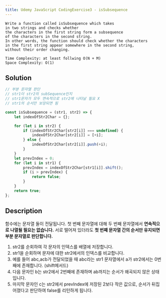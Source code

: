 ```yaml
---
title: Udemy JavaScript CodingExercise3 - isSubsequence
---
```


```text
Write a function called isSubsequence which takes
in two strings and checks whether
the characters in the first string form a subsequence
of the characters in the second string.
In other words, the function should check whether the characters
in the first string appear somewhere in the second string,
without their order changing.

Time Complexity: at least follwing O(N + M)
Space Complexity: O(1)
```

## Solution

```javascript
// 부분 문자열 판단
// str1이 str2의 subSequence인지
// str1문자가 모두 연속적으로 str2에 나타날 필요 X
// str1의 순서만 보장되면 됨

const isSubsequence = (str1, str2) => {
    let indexOfStr2Char = {};

    for (let i in str2) {
        if (indexOfStr2Char[str2[i]] === undefined) {
            indexOfStr2Char[str2[i]] = [+i];
        } else {
            indexOfStr2Char[str2[i]].push(+i);
        }
    }
    let prevIndex = 0;
    for (let i in str1) {
        prevIndex = indexOfStr2Char[str1[i]].shift();
        if (i > prevIndex) {
            return false;
        }
    }
    return true;
};
```

## Description

함수에는 문자열 둘이 전달됩니다. 첫 번째 문자열에 대해 두 번째 문자열에서 **연속적으로 나열될 필요는 없습니다.** 서로 떨어져 있더라도 **첫 번째 문자열 간의 순서만 유지되면 부분 문자열로 판단합니다.**

1. str2를 순회하여 각 문자의 인덱스를 배열에 저장합니다.
2. str1을 순회하며 문자에 대한 str2에서의 인덱스를 비교합니다.
3. 예를 들어 abc,acb가 전달되었을 때 abc라는 str1 문자열에서 a가 str2에서는 0번째에 존재합니다. (shift메서드)
4. 다음 문자인 b는 str2에서 2번째에 존재하며 ab까지는 순서가 왜곡되지 않은 상태입니다.
5. 마지막 문자인 c는 str2에서 prevIndex에 저장된 2보다 작은 값으로, 순서가 뒤집어졌다고 판단하여 false를 리턴하게 됩니다.
